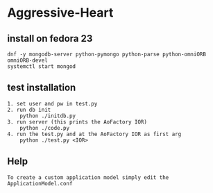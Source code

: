 # Aggressive-Heart

## install on fedora 23
    dnf -y mongodb-server python-pymongo python-parse python-omniORB omniORB-devel
    systemctl start mongod

## test installation
    1. set user and pw in test.py
    2. run db init
        python ./initdb.py
    3. run server (this prints the AoFactory IOR)
        python ./code.py
    4. run the test.py and at the AoFactory IOR as first arg
        python ./test.py <IOR>

## Help
    To create a custom application model simply edit the ApplicationModel.conf
